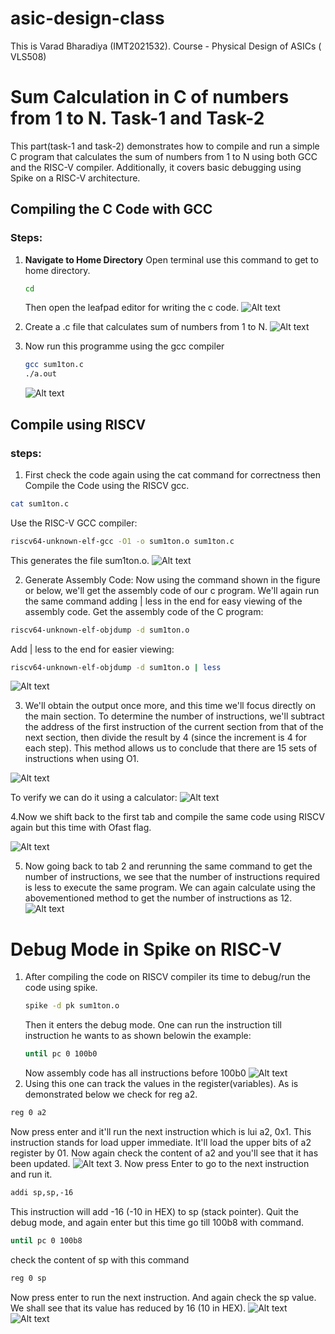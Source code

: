 # asic-design-class
This is Varad Bharadiya (IMT2021532). Course - Physical Design of ASICs ( VLS508)

# Sum Calculation in C of numbers from 1 to N. Task-1 and Task-2

This part(task-1 and task-2) demonstrates how to compile and run a simple C program that calculates the sum of numbers from 1 to N using both GCC and the RISC-V compiler. Additionally, it covers basic debugging using Spike on a RISC-V architecture.

## Compiling the C Code with GCC

### Steps:

1. **Navigate to Home Directory**
   Open terminal
   use this command to get to home directory.
   ```bash
   cd
   ```
   Then open the leafpad editor for writing the c code.
   ![Alt text](images/image1.png)

3. Create a .c file that calculates sum of numbers from 1 to N.
   ![Alt text](images/image2.png)
4. Now run this programme using the gcc compiler
   
    ```bash
   gcc sum1ton.c
   ./a.out
    ```
   ![Alt text](images/image3.png)
   
## Compile using RISCV

### steps:
1. First check the code again using the cat command for correctness then Compile the Code using the RISCV gcc.
```bash
cat sum1ton.c
```
Use the RISC-V GCC compiler:
```bash
riscv64-unknown-elf-gcc -O1 -o sum1ton.o sum1ton.c
```
This generates the file sum1ton.o.
![Alt text](images/image4.png)

2. Generate Assembly Code:
Now using the command shown in the figure or below, we'll get the assembly code of our c program. We'll again run the same command adding | less in the end for easy viewing of the assembly code.
Get the assembly code of the C program:
```bash
riscv64-unknown-elf-objdump -d sum1ton.o
```
Add | less to the end for easier viewing:
```bash
riscv64-unknown-elf-objdump -d sum1ton.o | less
```
   ![Alt text](images/image5.png)
   
3. We'll obtain the output once more, and this time we'll focus directly on the main section. To determine the number of instructions, we'll subtract the address of the first instruction of the current section from that of the next section, then divide the result by 4 (since the increment is 4 for each step). This method allows us to conclude that there are 15 sets of instructions when using O1.
   
![Alt text](images/image6.png)

To verify we can do it using a calculator:
   ![Alt text](images/image13.png)

4.Now we shift back to the first tab and compile the same code using RISCV again but this time with Ofast flag.

![Alt text](images/image7.png)

5. Now going back to tab 2 and rerunning the same command to get the number of instructions, we see that the number of instructions required is less to execute the same program. We can again calculate using the abovementioned method to get the number of instructions as 12. 
   ![Alt text](images/image8.png)

# Debug Mode in Spike on RISC-V

1. After compiling the code on RISCV compiler its time to debug/run the code using spike.
   ```bash
   spike -d pk sum1ton.o
   ```
   Then it enters the debug mode. One can run the instruction till instruction he wants to as shown belowin the example:
   ```bash
   until pc 0 100b0
   ```
   Now assembly code has all instructions before 100b0
   ![Alt text](images/image9.png)
2. Using this one can track the values in the register(variables). As is demonstrated below we check for reg a2.
```bash
reg 0 a2
```
Now press enter and it'll run the next instruction which is lui a2, 0x1. This instruction stands for load upper immediate. It'll load the upper bits of a2 
register by 01. Now again check the content of a2 and you'll see that it has been updated.
   ![Alt text](images/image10.png)
3. Now press Enter to go to the next instruction and run it.
```bash
addi sp,sp,-16
```
This instruction will add -16 (-10 in HEX) to sp (stack pointer). Quit the debug mode, and again enter but this time go till 100b8 with command.
```bash
until pc 0 100b8
```
check the content of sp with this command
```bash
reg 0 sp
```
Now press enter to run the next instruction. And again check the sp value. We shall see that its value has reduced by 16 (10 in HEX).
   ![Alt text](images/image11.png)
   ![Alt text](images/image12.png)

   







   


